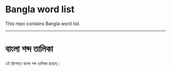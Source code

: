 # Bangla word list
This repo contains Bangla word list.

----
# বাংলা শব্দ তালিকা
এই রিপোতে বাংলা শব্দ তালিকা রয়েছে।
